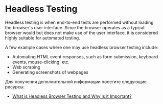 # Headless Testing

Headless testing is when end-to-end tests are performed without loading the browser's user interface. Since the browser operates as a typical browser would but does not make use of the user interface, it is considered highly suitable for automated testing.

A few example cases where one may use headless browser testing include:

- Automating HTML event responses, such as form submission, keyboard events, mouse-clicking, etc.
- Web scraping
- Generating screenshots of webpages

Для получения дополнительной информации посетите следующие ресурсы:

- [What is Headless Browser Testing and Why is it Important?](https://www.browserstack.com/guide/what-is-headless-browser-testing)
